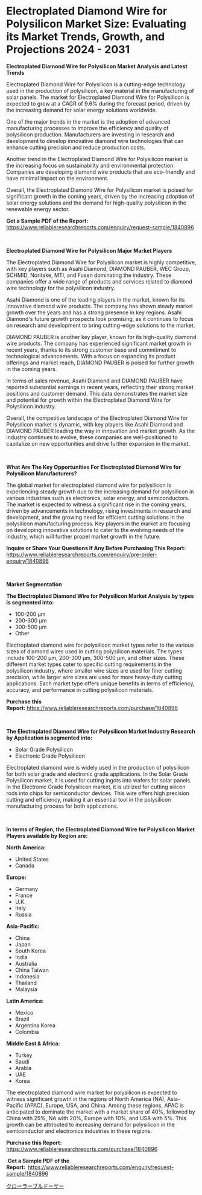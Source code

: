<p><h1>Electroplated Diamond Wire for Polysilicon Market Size: Evaluating its Market Trends, Growth, and Projections 2024 - 2031</h1></p><p><strong>Electroplated Diamond Wire for Polysilicon Market Analysis and Latest Trends</strong></p>
<p><p>Electroplated Diamond Wire for Polysilicon is a cutting-edge technology used in the production of polysilicon, a key material in the manufacturing of solar panels. The market for Electroplated Diamond Wire for Polysilicon is expected to grow at a CAGR of 9.6% during the forecast period, driven by the increasing demand for solar energy solutions worldwide. </p><p>One of the major trends in the market is the adoption of advanced manufacturing processes to improve the efficiency and quality of polysilicon production. Manufacturers are investing in research and development to develop innovative diamond wire technologies that can enhance cutting precision and reduce production costs. </p><p>Another trend in the Electroplated Diamond Wire for Polysilicon market is the increasing focus on sustainability and environmental protection. Companies are developing diamond wire products that are eco-friendly and have minimal impact on the environment. </p><p>Overall, the Electroplated Diamond Wire for Polysilicon market is poised for significant growth in the coming years, driven by the increasing adoption of solar energy solutions and the demand for high-quality polysilicon in the renewable energy sector.</p></p>
<p><strong>Get a Sample PDF of the Report:&nbsp;</strong> <a href="https://www.reliableresearchreports.com/enquiry/request-sample/1840896">https://www.reliableresearchreports.com/enquiry/request-sample/1840896</a></p>
<p>&nbsp;</p>
<p><strong>Electroplated Diamond Wire for Polysilicon Major Market Players</strong></p>
<p><p>The Electroplated Diamond Wire for Polysilicon market is highly competitive, with key players such as Asahi Diamond, DIAMOND PAUBER, WEC Group, SCHMID, Noritake, MTI, and Fusen dominating the industry. These companies offer a wide range of products and services related to diamond wire technology for the polysilicon industry.</p><p>Asahi Diamond is one of the leading players in the market, known for its innovative diamond wire products. The company has shown steady market growth over the years and has a strong presence in key regions. Asahi Diamond's future growth prospects look promising, as it continues to focus on research and development to bring cutting-edge solutions to the market.</p><p>DIAMOND PAUBER is another key player, known for its high-quality diamond wire products. The company has experienced significant market growth in recent years, thanks to its strong customer base and commitment to technological advancements. With a focus on expanding its product offerings and market reach, DIAMOND PAUBER is poised for further growth in the coming years.</p><p>In terms of sales revenue, Asahi Diamond and DIAMOND PAUBER have reported substantial earnings in recent years, reflecting their strong market positions and customer demand. This data demonstrates the market size and potential for growth within the Electroplated Diamond Wire for Polysilicon industry.</p><p>Overall, the competitive landscape of the Electroplated Diamond Wire for Polysilicon market is dynamic, with key players like Asahi Diamond and DIAMOND PAUBER leading the way in innovation and market growth. As the industry continues to evolve, these companies are well-positioned to capitalize on new opportunities and drive further expansion in the market.</p></p>
<p>&nbsp;</p>
<p><strong>What Are The Key Opportunities For Electroplated Diamond Wire for Polysilicon Manufacturers?</strong></p>
<p><p>The global market for electroplated diamond wire for polysilicon is experiencing steady growth due to the increasing demand for polysilicon in various industries such as electronics, solar energy, and semiconductors. The market is expected to witness a significant rise in the coming years, driven by advancements in technology, rising investments in research and development, and the growing need for efficient cutting solutions in the polysilicon manufacturing process. Key players in the market are focusing on developing innovative solutions to cater to the evolving needs of the industry, which will further propel market growth in the future.</p></p>
<p><strong>Inquire or Share Your Questions If Any Before Purchasing This Report:</strong> <a href="https://www.reliableresearchreports.com/enquiry/pre-order-enquiry/1840896">https://www.reliableresearchreports.com/enquiry/pre-order-enquiry/1840896</a></p>
<p>&nbsp;</p>
<p><strong>Market Segmentation</strong></p>
<p><strong>The Electroplated Diamond Wire for Polysilicon Market Analysis by types is segmented into:</strong></p>
<p><ul><li>100-200 μm</li><li>200-300 μm</li><li>300-500 μm</li><li>Other</li></ul></p>
<p><p>Electroplated diamond wire for polysilicon market types refer to the various sizes of diamond wires used in cutting polysilicon materials. The types include 100-200 μm, 200-300 μm, 300-500 μm, and other sizes. These different market types cater to specific cutting requirements in the polysilicon industry, where smaller wire sizes are used for finer cutting precision, while larger wire sizes are used for more heavy-duty cutting applications. Each market type offers unique benefits in terms of efficiency, accuracy, and performance in cutting polysilicon materials.</p></p>
<p><strong>Purchase this Report:&nbsp;</strong><a href="https://www.reliableresearchreports.com/purchase/1840896">https://www.reliableresearchreports.com/purchase/1840896</a></p>
<p>&nbsp;</p>
<p><strong>The Electroplated Diamond Wire for Polysilicon Market Industry Research by Application is segmented into:</strong></p>
<p><ul><li>Solar Grade Polysilicon</li><li>Electronic Grade Polysilicon</li></ul></p>
<p><p>Electroplated diamond wire is widely used in the production of polysilicon for both solar grade and electronic grade applications. In the Solar Grade Polysilicon market, it is used for cutting ingots into wafers for solar panels. In the Electronic Grade Polysilicon market, it is utilized for cutting silicon rods into chips for semiconductor devices. This wire offers high precision cutting and efficiency, making it an essential tool in the polysilicon manufacturing process for both applications.</p></p>
<p>&nbsp;</p>
<p><strong>In terms of Region, the Electroplated Diamond Wire for Polysilicon Market Players available by Region are:</strong></p>
<p>
    <p> <strong> North America: </strong>
        <ul>
            <li>United States</li>
            <li>Canada</li>
        </ul>
        </p> 
    <p> <strong> Europe: </strong>
        <ul>
            <li>Germany</li>
            <li>France</li>
            <li>U.K.</li>
            <li>Italy</li>
            <li>Russia</li>
        </ul>
        </p> 
    <p> <strong> Asia-Pacific: </strong>
        <ul>
            <li>China</li>
            <li>Japan</li>
            <li>South Korea</li>
            <li>India</li>
            <li>Australia</li>
            <li>China Taiwan</li>
            <li>Indonesia</li>
            <li>Thailand</li>
            <li>Malaysia</li>
        </ul>
        </p> 
    <p> <strong> Latin America: </strong>
        <ul>
            <li>Mexico</li>
            <li>Brazil</li>
            <li>Argentina Korea</li>
            <li>Colombia</li>
        </ul>
        </p> 
    <p> <strong> Middle East & Africa: </strong>
        <ul>
            <li>Turkey</li>
            <li>Saudi</li>
            <li>Arabia</li>
            <li>UAE</li>
            <li>Korea</li>
        </ul>
    </p>
    </p>
<p><p>The electroplated diamond wire market for polysilicon is expected to witness significant growth in the regions of North America (NA), Asia-Pacific (APAC), Europe, USA, and China. Among these regions, APAC is anticipated to dominate the market with a market share of 40%, followed by China with 25%, NA with 20%, Europe with 10%, and USA with 5%. This growth can be attributed to increasing demand for polysilicon in the semiconductor and electronics industries in these regions.</p></p>
<p><strong>Purchase this Report: </strong><a href="https://www.reliableresearchreports.com/purchase/1840896">https://www.reliableresearchreports.com/purchase/1840896</a></p>
<p>&nbsp;<strong>Get a Sample PDF of the Report:&nbsp;&nbsp;</strong><a href="https://www.reliableresearchreports.com/enquiry/request-sample/1840896">https://www.reliableresearchreports.com/enquiry/request-sample/1840896</a></p>
<p><strong></strong></p>
<p><p><a href="https://medium.com/@matteills7854/%E3%82%AF%E3%83%AD%E3%83%BC%E3%83%A9%E3%83%BC%E3%83%96%E3%83%AB%E3%83%89%E3%83%BC%E3%82%B6%E3%83%BC%E5%B8%82%E5%A0%B4%E8%AA%BF%E6%9F%BB%E3%83%AC%E3%83%9D%E3%83%BC%E3%83%88-%E3%81%9D%E3%81%AE%E6%AD%B4%E5%8F%B2%E3%81%A82024%E5%B9%B4%E3%81%8B%E3%82%892031%E5%B9%B4%E3%81%AE%E4%BA%88%E6%B8%AC-54851c4bd3ef">クローラーブルドーザー</a></p></p>